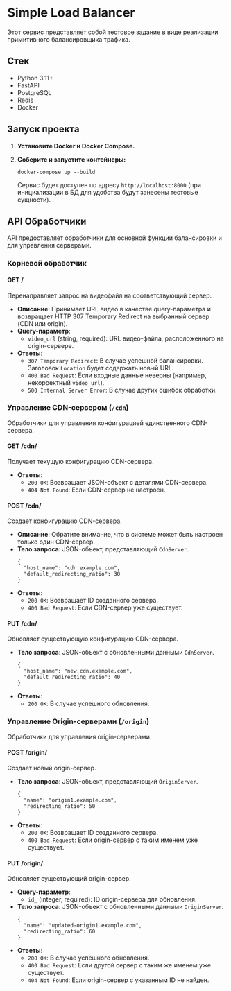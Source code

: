 # Simple Load Balancer

Этот сервис представляет собой тестовое задание в виде реализации примитивного балансировщика трафика.

## Стек

-   Python 3.11+
-   FastAPI
-   PostgreSQL
-   Redis
-   Docker

## Запуск проекта

1.  **Установите Docker и Docker Compose.**

2.  **Соберите и запустите контейнеры:**
    ```
    docker-compose up --build
    ```
    Сервис будет доступен по адресу `http://localhost:8000` (при инициализации в БД для удобства будут занесены тестовые сущности).


## API Обработчики

API предоставляет обработчики для основной функции балансировки и для управления серверами.


### Корневой обработчик

#### GET /

Перенаправляет запрос на видеофайл на соответствующий сервер.

-   **Описание**: Принимает URL видео в качестве query-параметра и возвращает HTTP 307 Temporary Redirect на выбранный сервер (CDN или origin).
-   **Query-параметр**:
    -   `video_url` (string, required): URL видео-файла, расположенного на origin-сервере.
-   **Ответы**:
    -   `307 Temporary Redirect`: В случае успешной балансировки. Заголовок `Location` будет содержать новый URL.
    -   `400 Bad Request`: Если входные данные неверны (например, некорректный `video_url`).
    -   `500 Internal Server Error`: В случае других ошибок обработки.

### Управление CDN-сервером (`/cdn`)

Обработчики для управления конфигурацией единственного CDN-сервера.

#### GET /cdn/

Получает текущую конфигурацию CDN-сервера.

-   **Ответы**:
    -   `200 OK`: Возвращает JSON-объект с деталями CDN-сервера.
    -   `404 Not Found`: Если CDN-сервер не настроен.

#### POST /cdn/

Создает конфигурацию CDN-сервера.

-   **Описание**: Обратите внимание, что в системе может быть настроен только один CDN-сервер.
-   **Тело запроса**: JSON-объект, представляющий `CdnServer`.
    ```
    {
      "host_name": "cdn.example.com",
      "default_redirecting_ratio": 30
    }
    ```
-   **Ответы**:
    -   `200 OK`: Возвращает ID созданного сервера.
    -   `400 Bad Request`: Если CDN-сервер уже существует.

#### PUT /cdn/

Обновляет существующую конфигурацию CDN-сервера.

-   **Тело запроса**: JSON-объект с обновленными данными `CdnServer`.
    ```
    {
      "host_name": "new.cdn.example.com",
      "default_redirecting_ratio": 40
    }
    ```
-   **Ответы**:
    -   `200 OK`: В случае успешного обновления.

### Управление Origin-серверами (`/origin`)

Обработчики для управления origin-серверами.

#### POST /origin/

Создает новый origin-сервер.

-   **Тело запроса**: JSON-объект, представляющий `OriginServer`.
    ```
    {
      "name": "origin1.example.com",
      "redirecting_ratio": 50
    }
    ```
-   **Ответы**:
    -   `200 OK`: Возвращает ID созданного сервера.
    -   `400 Bad Request`: Если origin-сервер с таким именем уже существует.

#### PUT /origin/

Обновляет существующий origin-сервер.

-   **Query-параметр**:
    -   `id_` (integer, required): ID origin-сервера для обновления.
-   **Тело запроса**: JSON-объект с обновленными данными `OriginServer`.
    ```
    {
      "name": "updated-origin1.example.com",
      "redirecting_ratio": 60
    }
    ```
-   **Ответы**:
    -   `200 OK`: В случае успешного обновления.
    -   `400 Bad Request`: Если другой сервер с таким же именем уже существует.
    -   `404 Not Found`: Если origin-сервер с указанным ID не найден.

